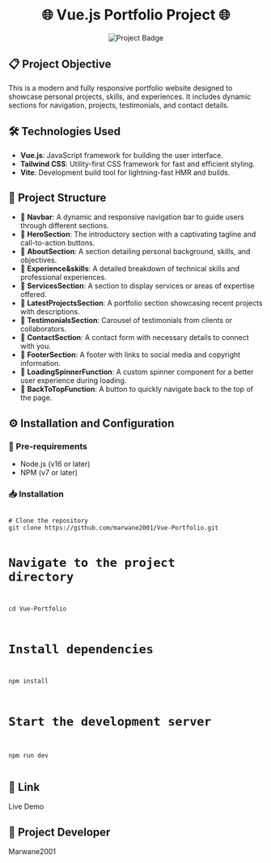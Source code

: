 <h1 align="center">🌐 Vue.js Portfolio Project 🌐</h1>

<p align="center">
  <img src="https://img.shields.io/badge/Project-Portfolio%20Website-blue" alt="Project Badge">
</p>

<h2>📋 Project Objective</h2>
<p>
  This is a modern and fully responsive portfolio website designed to showcase personal projects, skills, and experiences. It includes dynamic sections for navigation, projects, testimonials, and contact details.
</p>

<h2>🛠️ Technologies Used</h2>
<ul>
  <li><strong>Vue.js</strong>: JavaScript framework for building the user interface.</li>
  <li><strong>Tailwind CSS</strong>: Utility-first CSS framework for fast and efficient styling.</li>
  <li><strong>Vite</strong>: Development build tool for lightning-fast HMR and builds.</li>
</ul>

<h2>📂 Project Structure</h2>
<ul>
  <li>📁 <strong>Navbar</strong>: A dynamic and responsive navigation bar to guide users through different sections.</li>
  <li>📁 <strong>HeroSection</strong>: The introductory section with a captivating tagline and call-to-action buttons.</li>
  <li>📁 <strong>AboutSection</strong>: A section detailing personal background, skills, and objectives.</li>
  <li>📁 <strong>Experience&skills</strong>: A detailed breakdown of technical skills and professional experiences.</li>
  <li>📁 <strong>ServicesSection</strong>: A section to display services or areas of expertise offered.</li>
  <li>📁 <strong>LatestProjectsSection</strong>: A portfolio section showcasing recent projects with descriptions.</li>
  <li>📁 <strong>TestimonialsSection</strong>: Carousel of testimonials from clients or collaborators.</li>
  <li>📁 <strong>ContactSection</strong>: A contact form with necessary details to connect with you.</li>
  <li>📁 <strong>FooterSection</strong>: A footer with links to social media and copyright information.</li>
  <li>📁 <strong>LoadingSpinnerFunction</strong>: A custom spinner component for a better user experience during loading.</li>
  <li>📁 <strong>BackToTopFunction</strong>: A button to quickly navigate back to the top of the page.</li>
</ul>

<h2>⚙️ Installation and Configuration</h2>

<h3>📌 Pre-requirements</h3>
<ul>
  <li>Node.js (v16 or later)</li>
  <li>NPM (v7 or later)</li>
</ul>

<h3>📥 Installation</h3>
<pre>
<code>
# Clone the repository
git clone https://github.com/marwane2001/Vue-Portfolio.git

# Navigate to the project directory
cd Vue-Portfolio

# Install dependencies
npm install

# Start the development server
npm run dev
</code>
</pre>

<h2>🔗 Link</h2>
<p>
  <a portfolio-one-sepia-77.vercel.app">Live Demo</a>
</p>

<h2>👤 Project Developer</h2>
<p>
  Marwane2001
</p>
